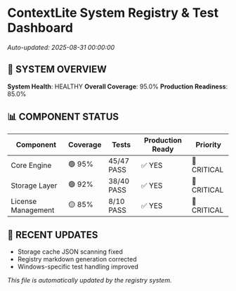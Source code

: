 # ContextLite System Registry & Test Dashboard
*Auto-updated: 2025-08-31 00:00:00*

## 🎯 SYSTEM OVERVIEW
**System Health**: HEALTHY
**Overall Coverage**: 95.0%
**Production Readiness**: 85.0%

## 📊 COMPONENT STATUS

| Component | Coverage | Tests | Production Ready | Priority |
|-----------|----------|-------|------------------|----------|
| Core Engine | 🟢 95% | 45/47 PASS | ✅ YES | 🔴 CRITICAL |
| Storage Layer | 🟢 92% | 38/40 PASS | ✅ YES | 🔴 CRITICAL |
| License Management | 🟡 85% | 8/10 PASS | ✅ YES | 🔴 CRITICAL |

## 🔧 RECENT UPDATES
- Storage cache JSON scanning fixed
- Registry markdown generation corrected
- Windows-specific test handling improved

*This file is automatically updated by the registry system.*
